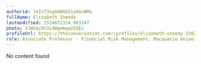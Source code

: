 ```yaml
---
authorid: 1XIvT3xg84WG6Isy6GuWMu
fullName: Elizabeth Sheedy
lastmodified: 1524652334.963347
photo: 2JW5AzXn3i4WgmAqm2E8Eo
profileUrl: https://theconversation.com//profiles/elizabeth-sheedy-328210
role: Associate Professor - Financial Risk Management, Macquarie University
---
```

No content found